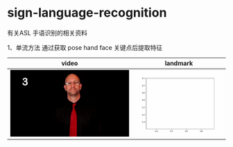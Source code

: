 # sign-language-recognition
有关ASL 手语识别的相关资料

1、单流方法 通过获取 pose hand face 关键点后提取特征

| video                              |            landmark             |
| ---------------------------------- | :-----------------------------: |
| ![演示动画](test_video/output.gif) | ![演示动画](test_video/121.gif) |







